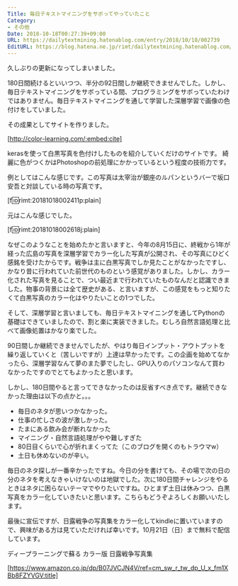 ```yaml
---
Title: 毎日テキストマイニングをサボってやっていたこと
Category:
- その他
Date: 2018-10-18T00:27:39+09:00
URL: https://dailytextmining.hatenablog.com/entry/2018/10/18/002739
EditURL: https://blog.hatena.ne.jp/rimt/dailytextmining.hatenablog.com/atom/entry/10257846132655735893
---
```


久しぶりの更新になってしまいました。

180日間続けるといいつつ、半分の92日間しか継続できませんでした。しかし、毎日テキストマイニングをサボっている間、プログラミングをサボっていたわけではありません。毎日テキストマイニングを通して学習した深層学習で画像の色付けをしていました。

その成果としてサイトを作りました。

[http://color-learning.com/:embed:cite]

kerasを使って白黒写真を色付けしたものを紹介していくだけのサイトです。
綺麗に色がつくかはPhotoshopの前処理にかかっているという程度の技術力です。

例としてはこんな感じです。この写真は太宰治が銀座のルパンというバーで坂口安吾と対談している時の写真です。

[f:id:rimt:20181018002411p:plain]

元はこんな感じでした。

[f:id:rimt:20181018002618j:plain]



なぜこのようなことを始めたかと言いますと、今年の8月15日に、終戦から1年が経った広島の写真を深層学習でカラー化した写真が公開され、その写真にひどく感銘を受けたからです。戦争は主に白黒写真でしか見たことがなかったですし、かなり昔に行われていた前世代のものという感覚がありました。しかし、カラー化された写真を見ることで、つい最近まで行われていたものなんだと認識できました。物事の背景には全て歴史がある、と言いますが、この感覚をもっと知りたくて白黒写真のカラー化はやりたいことの1つでした。


そして、深層学習と言いましても、毎日テキストマイニングを通してPythonの基礎はできていましたので、割と楽に実装できました。むしろ自然言語処理と比べて画像処置はかなり楽でした。


90日間しか継続できませんでしたが、やはり毎日インプット・アウトプットを繰り返していくと（苦しいですが）上達は早かったです。この企画を始めてなかったら、深層学習なんて夢のまた夢でしたし、GPU入りのパソコンなんて買わなかったですのでとてもよかったと思います。


しかし、180日間やると言ってできなかったのは反省すべき点です。継続できなかった理由は以下の点かと。。。

- 毎日のネタが思いつかなかった。
- 仕事の忙しさの波が激しかった。
- たまにある飲み会が断れなかった
- マイニング・自然言語処理がやや難しすぎた
- 80日目くらいで心が折れまくってた（このブログを開くのもトラウマw）
- 土日も休めないのが辛い。

毎日のネタ探しが一番辛かったですね。今日の分を書けても、その場で次の日の分のネタを考えなきゃいけないのは地獄でした。次に180日間チャレンジをやるときはネタに困らないテーマでやりたいですね。ひとまず土日は休みつつ、白黒写真をカラー化していきたいと思います。こちらもどうぞよろしくお願いいたします。


最後に宣伝ですが、日露戦争の写真集をカラー化してkindleに置いていますので、興味がある方は見ていただければ幸いです。10月21日（日）まで無料で配信しています。

ディープラーニングで蘇る カラー版 日露戦争写真集

[https://www.amazon.co.jp/dp/B07JVCJN4V/ref=cm_sw_r_tw_dp_U_x_fm1XBb8FZYVGV:title]

 
